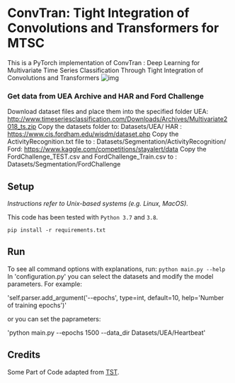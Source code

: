 # ConvTran: Tight Integration of Convolutions and Transformers for MTSC
This is a PyTorch implementation of ConvTran : Deep Learning for Multivariate Time Series Classification Through Tight Integration of Convolutions and Transformers
![img](https://github.com/Navidfoumani/ConvTran/blob/e41fb4b387ec5c2351df4416fdd326dda7801a1c/Fig/ConvTran.png)

### Get data from UEA Archive and HAR and Ford Challenge
Download dataset files and place them into the specified folder
UEA: http://www.timeseriesclassification.com/Downloads/Archives/Multivariate2018_ts.zip
Copy the datasets folder to: Datasets/UEA/
HAR : https://www.cis.fordham.edu/wisdm/dataset.php
Copy the ActivityRecognition.txt file to : Datasets/Segmentation/ActivityRecognition/
Ford: https://www.kaggle.com/competitions/stayalert/data
Copy the FordChallenge_TEST.csv and FordChallenge_Train.csv to : Datasets/Segmentation/FordChallenge

## Setup

_Instructions refer to Unix-based systems (e.g. Linux, MacOS)._

This code has been tested with `Python 3.7` and `3.8`.

`pip install -r requirements.txt`

## Run

To see all command options with explanations, run: `python main.py --help`
In 'configuration.py' you can select the datasets and modify the model parameters.
For example:

'self.parser.add_argument('--epochs', type=int, default=10, help='Number of training epochs')'

or you can set the paprameters:

'python main.py --epochs 1500 --data_dir Datasets/UEA/Heartbeat'

## Credits

Some Part of Code adapted from [TST](https://github.com/gzerveas/mvts_transformer).
